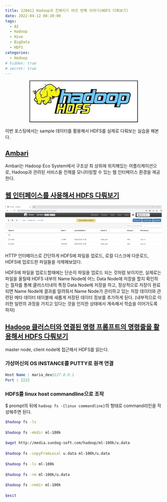 ```yaml
---
title: 220412 Hadoop과 친해지기 여섯 번째 이야기(HDFS 다뤄보기)
date: 2022-04-12 08:30:00
tags:
  - AI
  - Hadoop
  - Hive
  - BigData
  - HDFS
categories:
  - Hadoop
# hidden: true
# secret: true
---
```


<div align="center">
  <img src="/images/post_images/220410_hadoop-hdfs.jpeg" alt="Hadoop HDFS">
</div>

이번 포스팅에서는 sample 데이터를 활용해서 HDFS를 실제로 다뤄보는 실습을 해본다.

## <ins><b>Ambari</b></ins>

Ambari는 Hadoop Eco System에서 구조상 최 상위에 위치해있는 어플리케이션으로, Hadoop과 관려된 서비스들 전체를 모니터링할 수 있는 웹 인터페이스 환경을 제공한다.

## <ins><b>웹 인터페이스를 사용해서 HDFS 다뤄보기</b></ins>

<div align="center">
  <img src="/images/post_images/220412_ambari_browser_hdfs.png" alt="Ambari Browser">
</div>

HTTP 인터페이스로 간단하게 HDFS에 파일을 업로드, 로컬 디스크에 다운로드, HDFS에 업로드한 파일들을 삭제해보았다.

HDFS에 파일을 업로드할때에는 단순히 파일을 업로드 되는 것처럼 보이지만, 실제로는 파일을 올릴때 HDFS 내부의 Name Node에 어느 Data Node에 저장을 할지 확인하는 절차를 통해 클러스터내의 특정 Data Node에 저장을 하고, 정상적으로 저장이 완료되면 Name Node에 결과를 알려줘서 Name Node가 관리하고 있는 저장 데이터와 관련된 메타 데이터 테이블에 새롭게 저장된 데이터 정보를 추가하게 된다.
(내부적으로 이러한 일련의 과정을 거치고 있다는 것을 인지한 상태에서 계속해서 학습을 이어가도록 하자)

<!-- more -->

## <ins><b>Hadoop 클러스터와 연결된 명령 프롬프트의 명령줄을 활용해서 HDFS 다뤄보기</b></ins>

master node, client node에 접근해서 HDFS를 읽는다.

### **가상머신의 OS INSTANCE를 PUTTY로 원격 연결**

```s
Host Name : maria_dev@127.0.0.1
Port : 2222
```

### **HDFS를 linux host commandline으로 조작**

$ prompt의 뒤에 `hadoop fs -{linux commandline}`의 형태로 command라인을 작성해주면 된다.

```zsh
$hadoop fs -ls

$hadoop fs -mkdir ml-100k

$wget http://media.sundog-soft.com/hadoop/ml-100k/u.data

$hadoop fs -copyFromLocal u.data ml-100k/u.data

$hadoop fs -ls ml-100k

$hadoop fs -rm ml-100k/u.data

$hadoop fs -rmdir ml-100k

$exit
```
